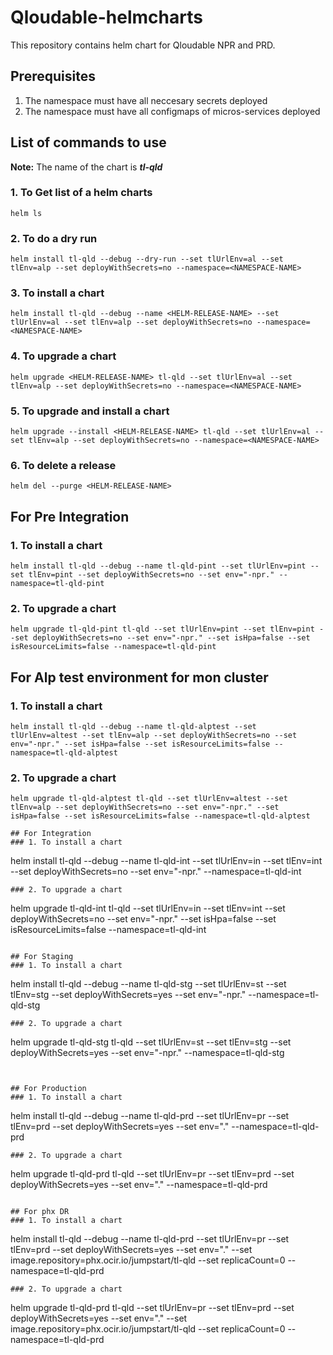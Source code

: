 # Qloudable-helmcharts
This repository contains helm chart for Qloudable NPR and PRD.

## Prerequisites
1. The namespace must have all neccesary secrets deployed
2. The namespace must have all configmaps of micros-services deployed

## List of commands to use
**Note:** The name of the chart is ***tl-qld***
### 1. To Get list of a helm charts
```
helm ls
```
### 2. To do a dry run
```
helm install tl-qld --debug --dry-run --set tlUrlEnv=al --set tlEnv=alp --set deployWithSecrets=no --namespace=<NAMESPACE-NAME>
```
### 3. To install a chart
```
helm install tl-qld --debug --name <HELM-RELEASE-NAME> --set tlUrlEnv=al --set tlEnv=alp --set deployWithSecrets=no --namespace=<NAMESPACE-NAME>
```
### 4. To upgrade a chart
```
helm upgrade <HELM-RELEASE-NAME> tl-qld --set tlUrlEnv=al --set tlEnv=alp --set deployWithSecrets=no --namespace=<NAMESPACE-NAME>
```
### 5. To upgrade and install a chart
```
helm upgrade --install <HELM-RELEASE-NAME> tl-qld --set tlUrlEnv=al --set tlEnv=alp --set deployWithSecrets=no --namespace=<NAMESPACE-NAME>
```
### 6. To delete a release
```
helm del --purge <HELM-RELEASE-NAME>
```

## For Pre Integration
### 1. To install a chart
```
helm install tl-qld --debug --name tl-qld-pint --set tlUrlEnv=pint --set tlEnv=pint --set deployWithSecrets=no --set env="-npr." --namespace=tl-qld-pint
```
### 2. To upgrade a chart
```
helm upgrade tl-qld-pint tl-qld --set tlUrlEnv=pint --set tlEnv=pint --set deployWithSecrets=no --set env="-npr." --set isHpa=false --set isResourceLimits=false --namespace=tl-qld-pint
```
## For Alp test environment for mon cluster
### 1. To install a chart
```
helm install tl-qld --debug --name tl-qld-alptest --set tlUrlEnv=altest --set tlEnv=alp --set deployWithSecrets=no --set env="-npr." --set isHpa=false --set isResourceLimits=false --namespace=tl-qld-alptest
```
### 2. To upgrade a chart
```
helm upgrade tl-qld-alptest tl-qld --set tlUrlEnv=altest --set tlEnv=alp --set deployWithSecrets=no --set env="-npr." --set isHpa=false --set isResourceLimits=false --namespace=tl-qld-alptest

## For Integration
### 1. To install a chart
```
helm install tl-qld --debug --name tl-qld-int --set tlUrlEnv=in --set tlEnv=int --set deployWithSecrets=no --set env="-npr." --namespace=tl-qld-int
```
### 2. To upgrade a chart
```
helm upgrade tl-qld-int tl-qld --set tlUrlEnv=in --set tlEnv=int --set deployWithSecrets=no --set env="-npr." --set isHpa=false --set isResourceLimits=false --namespace=tl-qld-int
```

## For Staging
### 1. To install a chart
```
helm install tl-qld --debug --name tl-qld-stg --set tlUrlEnv=st --set tlEnv=stg --set deployWithSecrets=yes --set env="-npr." --namespace=tl-qld-stg
```
### 2. To upgrade a chart
```
helm upgrade tl-qld-stg tl-qld --set tlUrlEnv=st --set tlEnv=stg --set deployWithSecrets=yes --set env="-npr." --namespace=tl-qld-stg
```


## For Production
### 1. To install a chart
```
helm install tl-qld --debug --name tl-qld-prd --set tlUrlEnv=pr --set tlEnv=prd --set deployWithSecrets=yes --set env="." --namespace=tl-qld-prd
```
### 2. To upgrade a chart
```
helm upgrade tl-qld-prd tl-qld --set tlUrlEnv=pr --set tlEnv=prd --set deployWithSecrets=yes --set env="." --namespace=tl-qld-prd
```

## For phx DR
### 1. To install a chart
```
helm install tl-qld --debug --name tl-qld-prd --set tlUrlEnv=pr --set tlEnv=prd --set deployWithSecrets=yes --set env="." --set image.repository=phx.ocir.io/jumpstart/tl-qld --set replicaCount=0 --namespace=tl-qld-prd
```
### 2. To upgrade a chart
```
helm upgrade tl-qld-prd tl-qld --set tlUrlEnv=pr --set tlEnv=prd --set deployWithSecrets=yes --set env="." --set image.repository=phx.ocir.io/jumpstart/tl-qld --set replicaCount=0 --namespace=tl-qld-prd
